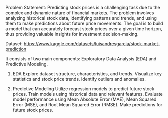 Problem Statement: 
Predicting stock prices is a challenging task due to the complex and dynamic nature of financial markets. The problem involves analyzing historical stock data, identifying patterns and trends, and using them to make predictions about future price movements. The goal is to build a model that can accurately forecast stock prices over a given time horizon, thus providing valuable insights for investment decision-making.

Dataset:
https://www.kaggle.com/datasets/luisandresgarcia/stock-market-prediction

It consists of two main components: Exploratory Data Analysis (EDA) and Predictive Modeling.

1. EDA
Explore dataset structure, characteristics, and trends.
Visualize key statistics and stock price trends.
Identify outliers and anomalies.

3. Predictive Modeling
Utilize regression models to predict future stock prices.
Train models using historical data and relevant features.
Evaluate model performance using Mean Absolute Error (MAE), Mean Squared Error (MSE), and Root Mean Squared Error (RMSE).
Make predictions for future stock prices.
